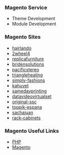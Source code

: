 ### Magento Service

* Theme Development
* Module Development


### Magento Sites

- [hairlando](https://www.hairlando.de/)
- [2wheel4](http://www.2wheel4.com/)
- [replicafurniture](http://www.replicafurniture.com.au/)
- [bridensolutions](http://www.bridensolutions.ca/)
- [pacificstereo](http://www.pacificstereo.com/)
- [trianglehealing](www.trianglehealing.com)
- [simply-fashions](http://www.simply-fashions.com/)
- [kahuvet](http://www.kahuvet.co.nz/)
- [samedayprinting](http://www.samedayprinting.com/)
- [datavideovirtualset](http://datavideovirtualset.com/)
- [original-ssc](http://original-ssc.com/)
- [toppik-espana](www.toppik-espana.com)
- [sachajuan](http://sachajuan.es/)
- [rack-cabinets](http://rack-cabinets.com/)



### Magento Useful Links

- [PHP](www.php.org)
- [Magento](http://www.magentocommerce.com/)
